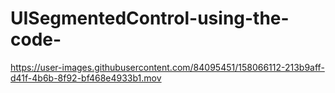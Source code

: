 # UISegmentedControl-using-the-code-

https://user-images.githubusercontent.com/84095451/158066112-213b9aff-d41f-4b6b-8f92-bf468e4933b1.mov

